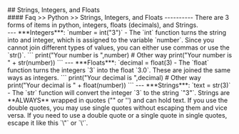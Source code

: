 <br>
<br>
## Strings, Integers, and Floats
<br>
#### Faq >> Python >> Strings, Integers, and Floats
----------
There are 3 forms of items in python, integers, floats
(decimals), and Strings. 
<br>
---
***Integers***: `number = int("3")` - The `int` function turns the string
into and integer, which is assigned to the variable `number`. Since
you cannot join different types of values, you can either use commas
or use the `str()`.
```
print("Your number is ",number)
# Other way
print("Your number is " + str(number))
```
---
***Floats***: `decimal = float(3) - The `float` function turns
the integers `3` into the float `3.0`. These are joined the same ways
as integers.
```
print("Your decimal is ",decimal)
# Other way
print("Your decimal is " + float(number))
```
---
***Strings***: `text = str(3)` - The `str` function will convert the
integer `3` to the string `"3"`. Strings are **ALWAYS** wrapped in
quotes ("" or '') and can hold text. If you use the double quotes, you
may use single quotes without escaping them and vice versa. If you need to use
a double quote or a single quote in single quotes, escape it like this `\"` or `\'`.

